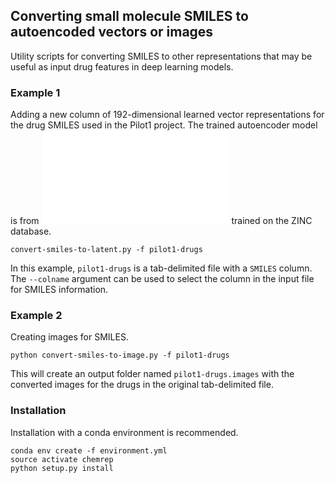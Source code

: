 ## Converting small molecule SMILES to autoencoded vectors or images

Utility scripts for converting SMILES to other representations that may be useful as input drug features in deep learning models.

### Example 1

Adding a new column of 192-dimensional learned vector representations for the drug SMILES used in the Pilot1 project. The trained autoencoder model is from ![ChemVAE](README.chemvae.md) trained on the ZINC database.

```
convert-smiles-to-latent.py -f pilot1-drugs
```

In this example, `pilot1-drugs` is a tab-delimited file with a `SMILES` column. The `--colname` argument can be used to select the column in the input file for SMILES information.

### Example 2

Creating images for SMILES. 

```
python convert-smiles-to-image.py -f pilot1-drugs
```
This will create an output folder named `pilot1-drugs.images` with the converted images for the drugs in the original tab-delimited file.

### Installation

Installation with a conda environment is recommended.
```
conda env create -f environment.yml
source activate chemrep
python setup.py install
```
